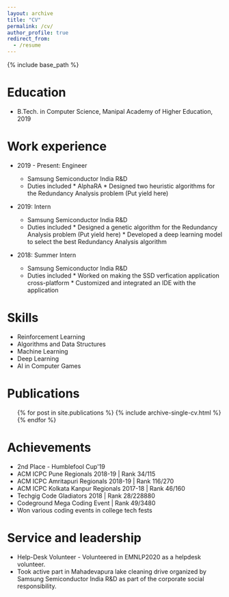 ```yaml
---
layout: archive
title: "CV"
permalink: /cv/
author_profile: true
redirect_from:
  - /resume
---
```


{% include base_path %}

Education
======
* B.Tech. in Computer Science, Manipal Academy of Higher Education, 2019

Work experience
======
* 2019 - Present: Engineer
  * Samsung Semiconductor India R&D
  * Duties included
        * AlphaRA 
        * Designed two heuristic algorithms for the Redundancy Analysis problem (Put yield here)
  
* 2019: Intern
  * Samsung Semiconductor India R&D
  * Duties included
        * Designed a genetic algorithm for the Redundancy Analysis problem (Put yield here)
        * Developed a deep learning model to select the best Redundancy Analysis algorithm

* 2018: Summer Intern
  * Samsung Semiconductor India R&D
  * Duties included
        * Worked on making the SSD verfication application cross-platform
        * Customized and integrated an IDE with the application

Skills
======
* Reinforcement Learning
* Algorithms and Data Structures
* Machine Learning
* Deep Learning
* AI in Computer Games

Publications
======
  <ul>{% for post in site.publications %}
    {% include archive-single-cv.html %}
  {% endfor %}</ul>

<!--
Talks
======
  <ul>{% for post in site.talks %}
    {% include archive-single-talk-cv.html %}
  {% endfor %}</ul>
  
Teaching
======
  <ul>{% for post in site.teaching %}
    {% include archive-single-cv.html %}
  {% endfor %}</ul>
-->
  
Achievements
===
* 2nd Place - Humblefool Cup'19
* ACM ICPC Pune Regionals 2018-19 | Rank 34/115
* ACM ICPC Amritapuri Regionals 2018-19 | Rank 116/270
* ACM ICPC Kolkata Kanpur Regionals 2017-18 | Rank 46/160
* Techgig Code Gladiators 2018 | Rank 28/228880
* Codeground Mega Coding Event | Rank 49/3480
* Won various coding events in college tech fests
  
Service and leadership
======
* Help-Desk Volunteer - Volunteered in EMNLP2020 as a helpdesk volunteer.
* Took active part in Mahadevapura lake cleaning drive organized by Samsung Semiconductor India R&D as part of the corporate social responsibility.
